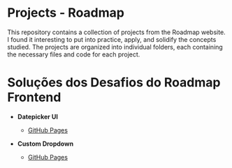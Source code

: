 # Projects - Roadmap
This repository contains a collection of projects from the Roadmap website. I found it interesting to put into practice, apply, and solidify the concepts studied. The projects are organized into individual folders, each containing the necessary files and code for each project.

# Soluções dos Desafios do Roadmap Frontend

- **Datepicker UI**
  - [GitHub Pages](https://leandroxzq.github.io/roadmap.sh-solutions/frontend/Datepicker-UI/index.html)
  
- **Custom Dropdown**
  - [GitHub Pages](https://leandroxzq.github.io/roadmap.sh-solutions/frontend/Custom-Dropdown/index.html)